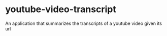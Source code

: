 # youtube-video-transcript
An application that summarizes the transcripts of a youtube video given its url
